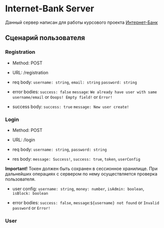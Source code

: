 # Internet-Bank Server

Данный сервер написан для работы курсового проекта [Интернет-Банк](https://github.com/kkolite/Internet-Bank)

## Сценарий пользователя 

### Registration
- Method: POST
- URL: /registration

- req body:
   `username: string`,
   `email: string`
   `password: string`


- error bodies:
   `success: false`
   `message`: `We already have user with same username/email` or `Ooops! Empty field!` or `Error!`

- success body:
  `success: true`
  `message: New user create!`
               

### Login
- Method: POST
- URL: /login

- req body:
   `username: string`,
   `password: string`

- res body: 
    `message: Success!`,
    `success: true`,
    `token`,
    `userConfig`
    
**Important!** Токен должен быть сохранен в сессионное хранилище. При дальнейших операциях с сервером по нему осуществляется проверка пользователя.

- user config:
    `username: string`,
    `money: number`,
    `isAdmin: boolean`,
    `isBlock: boolean`

- error bodies:
    `success: false`,
    `message`:`${username} not found` or `Invalid password` or `Error!`
                

### User